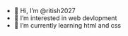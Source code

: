 - 👋 Hi, I’m @ritish2027
- 👀 I’m interested in web devlopment
- 🌱 I’m currently learning html and css


<!---
ritish2027/ritish2027 is a ✨ special ✨ repository because its `README.md` (this file) appears on your GitHub profile.
You can click the Preview link to take a look at your changes.
--->
